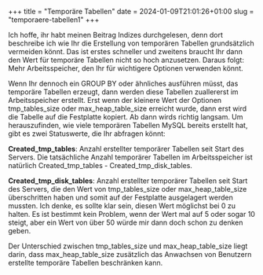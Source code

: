 +++
title = "Temporäre Tabellen"
date = 2024-01-09T21:01:26+01:00
slug = "temporaere-tabellen1"
+++

Ich hoffe, ihr habt meinen Beitrag Indizes durchgelesen, denn dort beschreibe ich wie Ihr die Erstellung von temporären Tabellen grundsätzlich vermeiden könnt. Das ist erstes schneller und zweitens braucht Ihr dann den Wert für temporäre Tabellen nicht so hoch anzusetzen. Daraus folgt: Mehr Arbeitsspeicher, den Ihr für wichtigere Optionen verwenden könnt.

Wenn Ihr dennoch ein GROUP BY oder ähnliches ausführen müsst, das temporäre Tabellen erzeugt, dann werden diese Tabellen zuallererst im Arbeitsspeicher erstellt. Erst wenn der kleinere Wert der Optionen tmp_tables_size oder max_heap_table_size erreicht wurde, dann erst wird die Tabelle auf die Festplatte kopiert. Ab dann wirds richtig langsam. Um herauszufinden, wie viele temporären Tabellen MySQL bereits erstellt hat, gibt es zwei Statuswerte, die Ihr abfragen könnt:

**Created_tmp_tables**: Anzahl erstellter temporärer Tabellen seit Start des Servers. Die tatsächliche Anzahl temporärer Tabellen im Arbeitsspeicher ist natürlich Created_tmp_tables - Created_tmp_disk_tables.

**Created_tmp_disk_tables**: Anzahl erstellter temporärer Tabellen seit Start des Servers, die den Wert von tmp_tables_size oder max_heap_table_size überschritten haben und somit auf der Festplatte ausgelagert werden mussten. Ich denke, es sollte klar sein, diesen Wert möglichst bei 0 zu halten. Es ist bestimmt kein Problem, wenn der Wert mal auf 5 oder sogar 10 steigt, aber ein Wert von über 50 würde mir dann doch schon zu denken geben.

Der Unterschied zwischen tmp_tables_size und max_heap_table_size liegt darin, dass max_heap_table_size zusätzlich das Anwachsen von Benutzern erstellte temporäre Tabellen beschränken kann.
